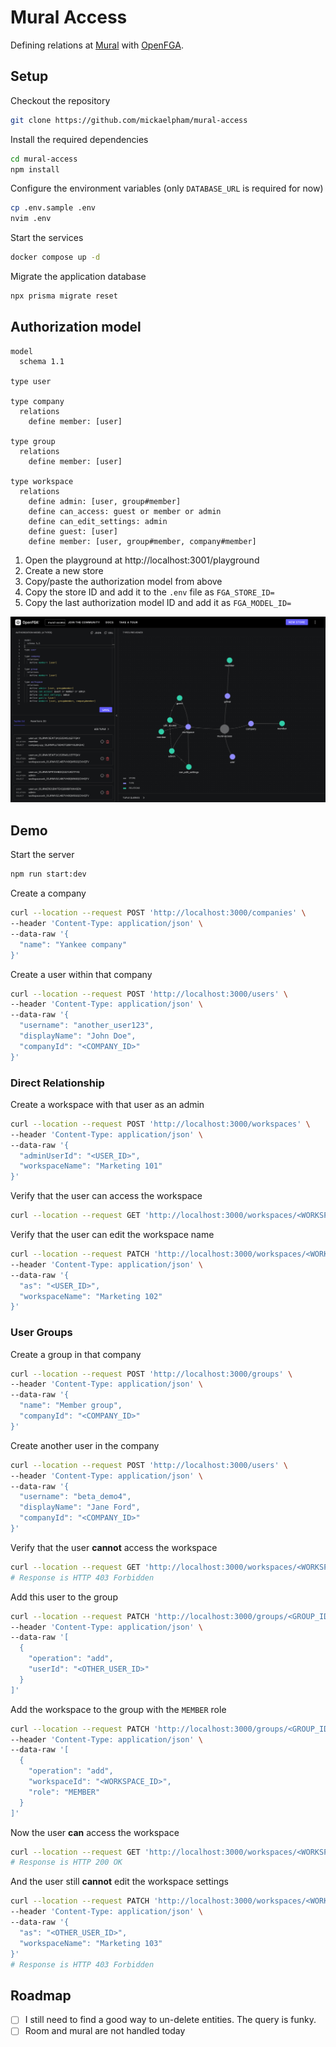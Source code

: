 # Mural Access

Defining relations at [Mural](https://mural.co) with
[OpenFGA](https://openfga.dev).

## Setup

Checkout the repository

```sh
git clone https://github.com/mickaelpham/mural-access
```

Install the required dependencies

```sh
cd mural-access
npm install
```

Configure the environment variables (only `DATABASE_URL` is required for now)

```sh
cp .env.sample .env
nvim .env
```

Start the services

```sh
docker compose up -d
```

Migrate the application database

```sh
npx prisma migrate reset
```

## Authorization model

```
model
  schema 1.1

type user

type company
  relations
    define member: [user]

type group
  relations
    define member: [user]

type workspace
  relations
    define admin: [user, group#member]
    define can_access: guest or member or admin
    define can_edit_settings: admin
    define guest: [user]
    define member: [user, group#member, company#member]
```

1. Open the playground at http://localhost:3001/playground
2. Create a new store
3. Copy/paste the authorization model from above
4. Copy the store ID and add it to the `.env` file as `FGA_STORE_ID=`
5. Copy the last authorization model ID and add it as `FGA_MODEL_ID=`

![open-fga-playground](./images/open-fga-playground.png)

## Demo

Start the server

```sh
npm run start:dev
```

Create a company

```sh
curl --location --request POST 'http://localhost:3000/companies' \
--header 'Content-Type: application/json' \
--data-raw '{
  "name": "Yankee company"
}'
```

Create a user within that company

```sh
curl --location --request POST 'http://localhost:3000/users' \
--header 'Content-Type: application/json' \
--data-raw '{
  "username": "another_user123",
  "displayName": "John Doe",
  "companyId": "<COMPANY_ID>"
}'

```

### Direct Relationship

Create a workspace with that user as an admin

```sh
curl --location --request POST 'http://localhost:3000/workspaces' \
--header 'Content-Type: application/json' \
--data-raw '{
  "adminUserId": "<USER_ID>",
  "workspaceName": "Marketing 101"
}'
```

Verify that the user can access the workspace

```sh
curl --location --request GET 'http://localhost:3000/workspaces/<WORKSPACE_ID>?as=<USER_ID>'
```

Verify that the user can edit the workspace name

```sh
curl --location --request PATCH 'http://localhost:3000/workspaces/<WORKSPACE_ID>' \
--header 'Content-Type: application/json' \
--data-raw '{
  "as": "<USER_ID>",
  "workspaceName": "Marketing 102"
}'
```

### User Groups

Create a group in that company

```sh
curl --location --request POST 'http://localhost:3000/groups' \
--header 'Content-Type: application/json' \
--data-raw '{
  "name": "Member group",
  "companyId": "<COMPANY_ID>"
}'
```

Create another user in the company

```sh
curl --location --request POST 'http://localhost:3000/users' \
--header 'Content-Type: application/json' \
--data-raw '{
  "username": "beta_demo4",
  "displayName": "Jane Ford",
  "companyId": "<COMPANY_ID>"
}'
```

Verify that the user **cannot** access the workspace

```sh
curl --location --request GET 'http://localhost:3000/workspaces/<WORKSPACE_ID>?as=<OTHER_USER_ID>'
# Response is HTTP 403 Forbidden
```

Add this user to the group

```sh
curl --location --request PATCH 'http://localhost:3000/groups/<GROUP_ID>>/users' \
--header 'Content-Type: application/json' \
--data-raw '[
  {
    "operation": "add",
    "userId": "<OTHER_USER_ID>"
  }
]'
```

Add the workspace to the group with the `MEMBER` role

```sh
curl --location --request PATCH 'http://localhost:3000/groups/<GROUP_ID>/workspaces' \
--header 'Content-Type: application/json' \
--data-raw '[
  {
    "operation": "add",
    "workspaceId": "<WORKSPACE_ID>",
    "role": "MEMBER"
  }
]'
```

Now the user **can** access the workspace

```sh
curl --location --request GET 'http://localhost:3000/workspaces/<WORKSPACE_ID>?as=<OTHER_USER_ID>'
# Response is HTTP 200 OK
```

And the user still **cannot** edit the workspace settings

```sh
curl --location --request PATCH 'http://localhost:3000/workspaces/<WORKSPACE_ID>' \
--header 'Content-Type: application/json' \
--data-raw '{
  "as": "<OTHER_USER_ID>",
  "workspaceName": "Marketing 103"
}'
# Response is HTTP 403 Forbidden
```

## Roadmap

- [ ] I still need to find a good way to un-delete entities. The query is funky.
- [ ] Room and mural are not handled today
